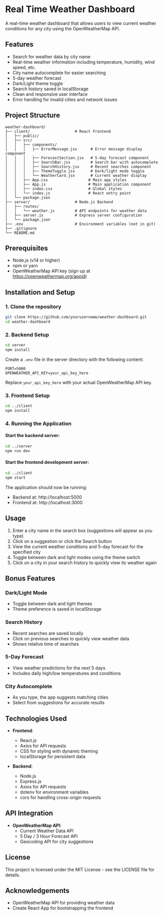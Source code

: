 #  Real Time Weather Dashboard

A real-time weather dashboard that allows users to view current weather conditions for any city using the OpenWeatherMap API.

## Features

- Search for weather data by city name
- Real-time weather information including temperature, humidity, wind speed, etc.
- City name autocomplete for easier searching
- 5-day weather forecast
- Dark/Light theme toggle
- Search history saved in localStorage
- Clean and responsive user interface
- Error handling for invalid cities and network issues

## Project Structure

```
weather-dashboard/
├── client/                    # React Frontend
│   ├── public/
│   ├── src/
│   │   ├── components/
│   │   │   ├── ErrorMessage.jsx      # Error message display component
│   │   │   ├── ForecastSection.jsx   # 5-day forecast component
│   │   │   ├── SearchBar.jsx         # Search bar with autocomplete
│   │   │   ├── SearchHistory.jsx     # Recent searches component
│   │   │   ├── ThemeToggle.jsx       # Dark/light mode toggle
│   │   │   └── WeatherCard.jsx       # Current weather display
│   │   ├── App.css                  # Main app styles
│   │   ├── App.js                   # Main application component
│   │   ├── index.css                # Global styles
│   │   └── index.js                 # React entry point
│   └── package.json
├── server/                    # Node.js Backend
│   ├── routes/
│   │   └── weather.js         # API endpoints for weather data
│   ├── server.js              # Express server configuration
│   └── package.json
├── .env                       # Environment variables (not in git)
├── .gitignore
└── README.md
```

## Prerequisites

- Node.js (v14 or higher)
- npm or yarn
- OpenWeatherMap API key (sign up at https://openweathermap.org/appid)

## Installation and Setup

### 1. Clone the repository

```bash
git clone https://github.com/yourusername/weather-dashboard.git
cd weather-dashboard
```

### 2. Backend Setup

```bash
cd server
npm install
```

Create a `.env` file in the server directory with the following content:

```
PORT=5000
OPENWEATHER_API_KEY=your_api_key_here
```

Replace `your_api_key_here` with your actual OpenWeatherMap API key.

### 3. Frontend Setup

```bash
cd ../client
npm install
```

### 4. Running the Application

#### Start the backend server:

```bash
cd ../server
npm run dev
```

#### Start the frontend development server:

```bash
cd ../client
npm start
```

The application should now be running:

- Backend at: http://localhost:5000
- Frontend at: http://localhost:3000

## Usage

1. Enter a city name in the search box (suggestions will appear as you type)
2. Click on a suggestion or click the Search button
3. View the current weather conditions and 5-day forecast for the specified city
4. Toggle between dark and light modes using the theme switch
5. Click on a city in your search history to quickly view its weather again

## Bonus Features

### Dark/Light Mode

- Toggle between dark and light themes
- Theme preference is saved in localStorage

### Search History

- Recent searches are saved locally
- Click on previous searches to quickly view weather data
- Shows relative time of searches

### 5-Day Forecast

- View weather predictions for the next 5 days
- Includes daily high/low temperatures and conditions

### City Autocomplete

- As you type, the app suggests matching cities
- Select from suggestions for accurate results

## Technologies Used

- **Frontend**:

  - React.js
  - Axios for API requests
  - CSS for styling with dynamic theming
  - localStorage for persistent data

- **Backend**:
  - Node.js
  - Express.js
  - Axios for API requests
  - dotenv for environment variables
  - cors for handling cross-origin requests

## API Integration

- **OpenWeatherMap API**:
  - Current Weather Data API
  - 5 Day / 3 Hour Forecast API
  - Geocoding API for city suggestions

## License

This project is licensed under the MIT License - see the LICENSE file for details.

## Acknowledgements

- OpenWeatherMap API for providing weather data
- Create React App for bootstrapping the frontend

